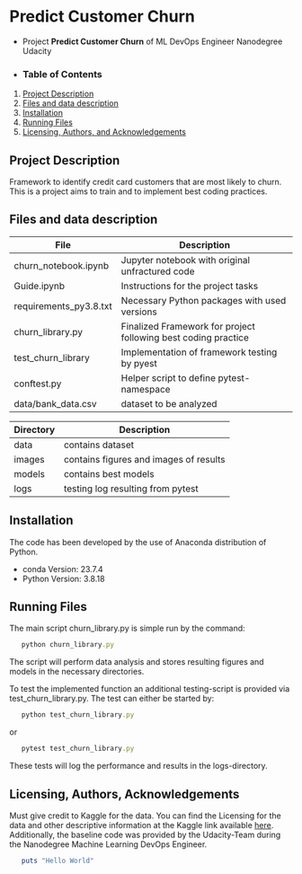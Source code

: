 # Predict Customer Churn

- Project **Predict Customer Churn** of ML DevOps Engineer Nanodegree Udacity

- ### Table of Contents

1. [Project Description](#projectdescription)
2. [Files and data description](#files)
3. [Installation](#installation)
4. [Running Files](#running)
6. [Licensing, Authors, and Acknowledgements](#licensing)


## Project Description <a name="projectdescription"></a>
Framework to identify credit card customers that are most likely to churn.
This is a project aims to train and to implement best coding practices.

## Files and data description <a name="files"></a>

| File | Description |
| --- | --- |
| churn_notebook.ipynb | Jupyter notebook with original unfractured code |
| Guide.ipynb | Instructions for the project tasks |
| requirements_py3.8.txt | Necessary Python packages with used versions|
| churn_library.py | Finalized Framework for project following best coding practice|
| test_churn_library | Implementation of framework testing by pyest|
| conftest.py | Helper script to define pytest-namespace |
| data/bank_data.csv | dataset to be analyzed|

| Directory | Description |
| --- | --- |
| data | contains dataset |
| images | contains figures and images of results |
| models | contains best models |
| logs | testing log resulting from pytest |

## Installation <a name="installation"></a>

The code has been developed by the use of Anaconda distribution of Python.
  - conda Version: 23.7.4
  - Python Version: 3.8.18

## Running Files <a name="running"></a>

The main script churn_library.py is simple run by the command:

```ruby
   python churn_library.py
```

The script will perform data analysis and stores resulting figures and models in the necessary directories.

To test the implemented function an additional testing-script is provided via test_churn_library.py.
The test can either be started by:
```ruby
   python test_churn_library.py
```
or
```ruby
   pytest test_churn_library.py
```
These tests will log the performance and results in the logs-directory.

## Licensing, Authors, Acknowledgements<a name="licensing"></a>

Must give credit to Kaggle for the data. You can find the Licensing for the data and other descriptive information at the Kaggle link available
[here](https://www.kaggle.com/datasets/sakshigoyal7/credit-card-customers/code).
Additionally, the baseline code was provided by the Udacity-Team during the Nanodegree Machine Learning DevOps Engineer.

```ruby
   puts "Hello World"
```

